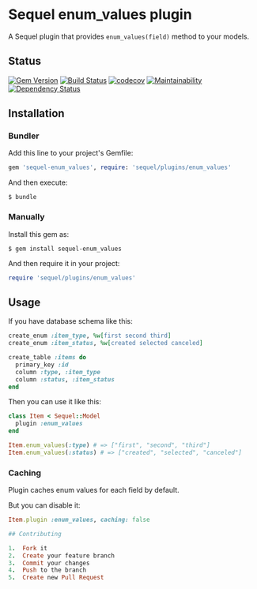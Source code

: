 # Sequel enum_values plugin

A Sequel plugin that provides `enum_values(field)` method to your models.

## Status

[![Gem Version](https://badge.fury.io/rb/sequel-enum_values.svg)](https://badge.fury.io/rb/sequel-enum_values)
[![Build Status](https://travis-ci.org/AlexWayfer/sequel-enum_values.svg?branch=master)](https://travis-ci.org/AlexWayfer/sequel-enum_values)
[![codecov](https://codecov.io/gh/AlexWayfer/sequel-enum_values/branch/master/graph/badge.svg)](https://codecov.io/gh/AlexWayfer/sequel-enum_values)
[![Maintainability](https://api.codeclimate.com/v1/badges/dcde0eb5b943ee909a01/maintainability)](https://codeclimate.com/github/AlexWayfer/sequel-enum_values/maintainability)
[![Dependency Status](https://gemnasium.com/badges/github.com/AlexWayfer/sequel-enum_values.svg)](https://gemnasium.com/github.com/AlexWayfer/sequel-enum_values)

## Installation

### Bundler

Add this line to your project's Gemfile:

```ruby
gem 'sequel-enum_values', require: 'sequel/plugins/enum_values'
```

And then execute:

```
$ bundle
```

### Manually

Install this gem as:

```
$ gem install sequel-enum_values
```

And then require it in your project:

```ruby
require 'sequel/plugins/enum_values'
```

## Usage

If you have database schema like this:

```ruby
create_enum :item_type, %w[first second third]
create_enum :item_status, %w[created selected canceled]

create_table :items do
  primary_key :id
  column :type, :item_type
  column :status, :item_status
end
```

Then you can use it like this:

```ruby
class Item < Sequel::Model
  plugin :enum_values
end

Item.enum_values(:type) # => ["first", "second", "third"]
Item.enum_values(:status) # => ["created", "selected", "canceled"]
```

### Caching

Plugin caches enum values for each field by default.

But you can disable it:

```ruby
Item.plugin :enum_values, caching: false

## Contributing

1.  Fork it
2.  Create your feature branch
3.  Commit your changes
4.  Push to the branch
5.  Create new Pull Request
